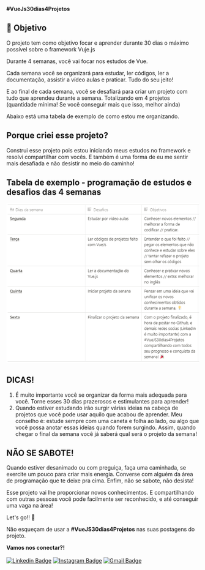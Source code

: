 **#VueJs30dias4Projetos**

## 🎯 Objetivo

O projeto tem como objetivo focar e aprender durante 30 dias o máximo possível sobre o framework Vuje.js

Durante 4 semanas, você vai focar nos estudos de Vue.

Cada semana você se organizará para estudar, ler códigos, ler a documentação, assistir a vídeo aulas e praticar. Tudo do seu jeito!

E ao final de cada semana, você se desafiará para criar um projeto com tudo que aprendeu durante a semana. Totalizando em 4 projetos (quantidade mínima! Se você conseguir mais que isso, melhor ainda)

Abaixo está uma tabela de exemplo de como estou me organizando.


## Porque criei esse projeto?
Construi esse projeto pois estou iniciando meus estudos no framework e resolvi compartilhar com vocês. E também é uma forma de eu me sentir mais desafiada e não desistir no meio do caminho!


## Tabela de exemplo - programação de estudos e desafios das 4 semanas
<img src="TabelaDeEstudos.png"><br>

## DICAS!

1. É muito importante você se organizar da forma mais adequada para você. Torne esses 30 dias prazerosos e estimulantes para aprender!
2. Quando estiver estudando irão surgir várias ideias na cabeça de projetos que você pode usar aquilo que acabou de aprender. Meu conselho é: estude sempre com uma caneta e folha ao lado, ou algo que você possa anotar essas ideias quando forem surgindo. Assim, quando chegar o final da semana você já saberá qual será o projeto da semana!<br>


## NÃO SE SABOTE!
Quando estiver desanimado ou com preguiça, faça uma caminhada, se exercite um pouco para criar mais energia. Converse com alguém da área de programação que te deixe pra cima. Enfim, não se sabote, não desista!

Esse projeto vai lhe proporcionar novos conhecimentos. E compartilhando com outras pessoas você pode facilmente ser reconhecido, e até conseguir uma vaga na área!

Let's go!! 🚀

Não esqueçam de usar a **#VueJS30dias4Projetos** nas suas postagens do projeto.

**Vamos nos conectar?!** <br><br>
[![Linkedin Badge](https://img.shields.io/badge/-Débora%20Taveira-blue?style=flat-square&logo=Linkedin&logoColor=white&link=https://www.linkedin.com/in/débora-taveira/)](https://www.linkedin.com/in/débora-taveira/) [![Instagram Badge](https://img.shields.io/badge/-Débora%20Taveira-df3264?style=flat-square&logo=Instagram&logoColor=white&link=https://www.instagram.com/deborataveiracode/)](https://www.instagram.com/deborataveiracode/) [![Gmail Badge](https://img.shields.io/badge/-deborataveirapvh@gmail.com-red?style=flat-square&logo=Gmail&logoColor=white&link=mailto:deborataveirapvh@gmail.com)](mailto:deborataveirapvh@gmail.com) 
